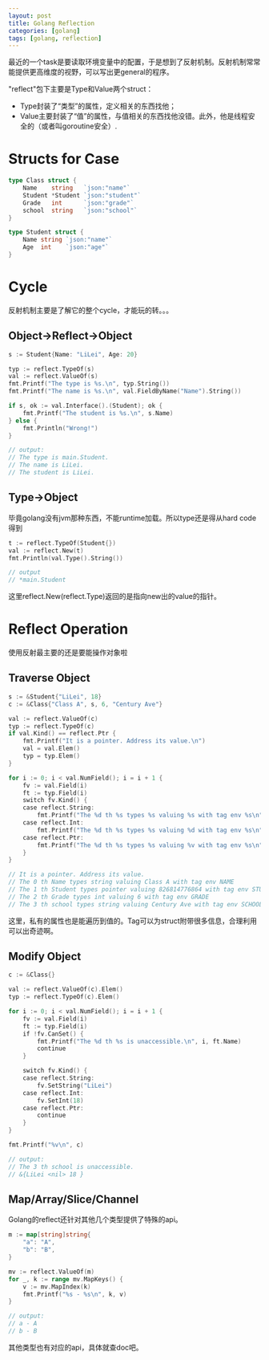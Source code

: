 ```yaml
---
layout: post
title: Golang Reflection
categories: [golang]
tags: [golang, reflection]
---
```


最近的一个task是要读取环境变量中的配置，于是想到了反射机制。反射机制常常能提供更高维度的视野，可以写出更general的程序。

"reflect"包下主要是Type和Value两个struct：
- Type封装了“类型”的属性，定义相关的东西找他；
- Value主要封装了“值”的属性，与值相关的东西找他没错。此外，他是线程安全的（或者叫goroutine安全）.

# Structs for Case

``` go
type Class struct {
    Name    string   `json:"name"`
    Student *Student `json:"student"`
    Grade   int      `json:"grade"`
    school  string   `json:"school"`
}

type Student struct {
    Name string `json:"name"`
    Age  int    `json:"age"`
}
```

# Cycle

反射机制主要是了解它的整个cycle，才能玩的转。。。

## Object->Reflect->Object

``` go
s := Student{Name: "LiLei", Age: 20}

typ := reflect.TypeOf(s)
val := reflect.ValueOf(s)
fmt.Printf("The type is %s.\n", typ.String())
fmt.Printf("The name is %s.\n", val.FieldByName("Name").String())

if s, ok := val.Interface().(Student); ok {
    fmt.Printf("The student is %s.\n", s.Name)
} else {
    fmt.Println("Wrong!")
}

// output:
// The type is main.Student.
// The name is LiLei.
// The student is LiLei.
```

## Type->Object
毕竟golang没有jvm那种东西，不能runtime加载。所以type还是得从hard code得到

``` go
t := reflect.TypeOf(Student{})
val := reflect.New(t)
fmt.Println(val.Type().String())

// output
// *main.Student
```

这里reflect.New(reflect.Type)返回的是指向new出的value的指针。

# Reflect Operation
使用反射最主要的还是要能操作对象啦

## Traverse Object

``` go
s := &Student{"LiLei", 18}
c := &Class{"Class A", s, 6, "Century Ave"}

val := reflect.ValueOf(c)
typ := reflect.TypeOf(c)
if val.Kind() == reflect.Ptr {
    fmt.Printf("It is a pointer. Address its value.\n")
    val = val.Elem()
    typ = typ.Elem()
}

for i := 0; i < val.NumField(); i = i + 1 {
    fv := val.Field(i)
    ft := typ.Field(i)
    switch fv.Kind() {
    case reflect.String:
        fmt.Printf("The %d th %s types %s valuing %s with tag env %s\n", i, ft.Name, "string", fv.String(), ft.Tag.Get("env"))
    case reflect.Int:
        fmt.Printf("The %d th %s types %s valuing %d with tag env %s\n", i, ft.Name, "int", fv.Int(), ft.Tag.Get("env"))
    case reflect.Ptr:
        fmt.Printf("The %d th %s types %s valuing %v with tag env %s\n", i, ft.Name, "pointer", fv.Pointer(), ft.Tag.Get("env"))
    }
}

// It is a pointer. Address its value.
// The 0 th Name types string valuing Class A with tag env NAME
// The 1 th Student types pointer valuing 826814776864 with tag env STUDENT
// The 2 th Grade types int valuing 6 with tag env GRADE
// The 3 th school types string valuing Century Ave with tag env SCHOOL
```

这里，私有的属性也是能遍历到值的。Tag可以为struct附带很多信息，合理利用可以出奇迹啊。

## Modify Object

``` go
c := &Class{}

val := reflect.ValueOf(c).Elem()
typ := reflect.TypeOf(c).Elem()

for i := 0; i < val.NumField(); i = i + 1 {
    fv := val.Field(i)
    ft := typ.Field(i)
    if !fv.CanSet() {
        fmt.Printf("The %d th %s is unaccessible.\n", i, ft.Name)
        continue
    }

    switch fv.Kind() {
    case reflect.String:
        fv.SetString("LiLei")
    case reflect.Int:
        fv.SetInt(18)
    case reflect.Ptr:
        continue
    }
}

fmt.Printf("%v\n", c)

// output:
// The 3 th school is unaccessible.
// &{LiLei <nil> 18 }
```

## Map/Array/Slice/Channel

Golang的reflect还针对其他几个类型提供了特殊的api。

``` go
m := map[string]string{
    "a": "A",
    "b": "B",
}

mv := reflect.ValueOf(m)
for _, k := range mv.MapKeys() {
    v := mv.MapIndex(k)
    fmt.Printf("%s - %s\n", k, v)
}

// output:
// a - A
// b - B
```

其他类型也有对应的api，具体就查doc吧。